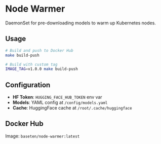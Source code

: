 # Node Warmer

DaemonSet for pre-downloading models to warm up Kubernetes nodes.

## Usage

```bash
# Build and push to Docker Hub
make build-push

# Build with custom tag
IMAGE_TAG=v1.0.0 make build-push
```

## Configuration

- **HF Token**: `HUGGING_FACE_HUB_TOKEN` env var
- **Models**: YAML config at `/config/models.yaml`
- **Cache**: HuggingFace cache at `/root/.cache/huggingface`

## Docker Hub

Image: `baseten/node-warmer:latest` 

